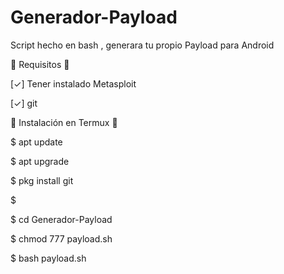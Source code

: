 # Generador-Payload
Script hecho en bash , generara tu propio Payload para Android

 🔰 Requisitos 🔰

 [✓] Tener instalado Metasploit

 [✓] git

🔰 Instalación en Termux 🔰

 $ apt update

 $ apt upgrade

 $ pkg install git

 $

 $ cd Generador-Payload
 
 $ chmod 777 payload.sh

 $ bash payload.sh
